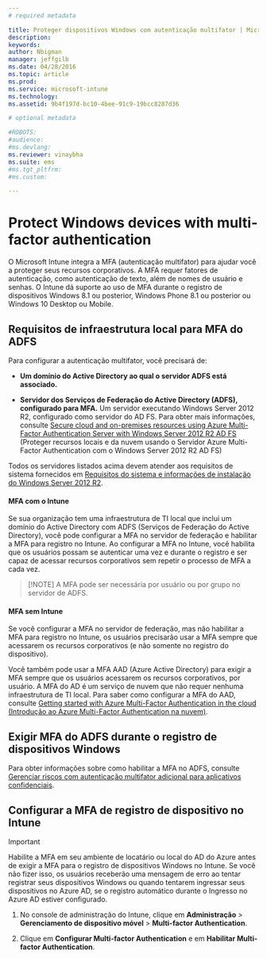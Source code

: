 ```yaml
---
# required metadata

title: Proteger dispositivos Windows com autenticação multifator | Microsoft Intune
description:
keywords:
author: Nbigman
manager: jeffgilb
ms.date: 04/28/2016
ms.topic: article
ms.prod:
ms.service: microsoft-intune
ms.technology:
ms.assetid: 9b4f197d-bc10-4bee-91c9-19bcc8287d36

# optional metadata

#ROBOTS:
#audience:
#ms.devlang:
ms.reviewer: vinaybha
ms.suite: ems
#ms.tgt_pltfrm:
#ms.custom:

---
```


# Protect Windows devices with multi-factor authentication
O Microsoft Intune integra a MFA (autenticação multifator) para ajudar você a proteger seus recursos corporativos. A MFA requer fatores de autenticação, como autenticação de texto, além de nomes de usuário e senhas. O Intune dá suporte ao uso de MFA durante o registro de dispositivos Windows 8.1 ou posterior, Windows Phone 8.1 ou posterior ou Windows 10 Desktop ou Mobile. 

## Requisitos de infraestrutura local para MFA do ADFS
Para configurar a autenticação multifator, você precisará de:

-   **Um domínio do Active Directory ao qual o servidor ADFS está associado.**

-   **Servidor dos Serviços de Federação do Active Directory (ADFS), configurado para MFA.** Um servidor executando Windows Server 2012 R2, configurado como servidor do AD FS. Para obter mais informações, consulte [Secure cloud and on-premises resources using Azure Multi-Factor Authentication Server with Windows Server 2012 R2 AD FS](https://azure.microsoft.com/en-us/documentation/articles/multi-factor-authentication-get-started-adfs-w2k12/) (Proteger recursos locais e da nuvem usando o Servidor Azure Multi-Factor Authentication com o Windows Server 2012 R2 AD FS)

Todos os servidores listados acima devem atender aos requisitos de sistema fornecidos em [Requisitos do sistema e informações de instalação do Windows Server 2012 R2](http://technet.microsoft.com/library/dn303418.aspx).

#### MFA com o Intune
Se sua organização tem uma infraestrutura de TI local que inclui um domínio do Active Directory com ADFS (Serviços de Federação do Active Directory), você pode configurar a MFA no servidor de federação e habilitar a MFA para registro no Intune. Ao configurar a MFA no Intune, você habilita que os usuários possam se autenticar uma vez e durante o registro e ser capaz de acessar recursos corporativos sem repetir o processo de MFA a cada vez.

>[!NOTE] A MFA pode ser necessária por usuário ou por grupo no servidor de ADFS.  

#### MFA sem Intune
Se você configurar a MFA no servidor de federação, mas não habilitar a MFA para registro no Intune, os usuários precisarão usar a MFA sempre que acessarem os recursos corporativos (e não somente no registro do dispositivo).

Você também pode usar a MFA AAD (Azure Active Directory) para exigir a MFA sempre que os usuários acessarem os recursos corporativos, por usuário. A MFA do AD é um serviço de nuvem que não requer nenhuma infraestrutura de TI local. Para saber como configurar a MFA do AAD, consulte [Getting started with Azure Multi-Factor Authentication in the cloud (Introdução ao Azure Multi-Factor Authentication na nuvem)](https://azure.microsoft.com/en-us/documentation/articles/multi-factor-authentication-get-started-cloud/).

## Exigir MFA do ADFS durante o registro de dispositivos Windows
Para obter informações sobre como habilitar a MFA no ADFS, consulte [Gerenciar riscos com autenticação multifator adicional para aplicativos confidenciais](http://technet.microsoft.com/library/dn280949.aspx).

## Configurar a MFA de registro de dispositivo no Intune
>[!Important]  
>Habilite a MFA em seu ambiente de locatário ou local do AD do Azure antes de exigir a MFA para o registro de dispositivos Windows no Intune. Se você não fizer isso, os usuários receberão uma mensagem de erro ao tentar registrar seus dispositivos Windows ou quando tentarem ingressar seus dispositivos no Azure AD, se o registro automático durante o Ingresso no Azure AD estiver configurado.

1.  No console de administração do Intune, clique em **Administração** &gt; **Gerenciamento de dispositivo móvel** &gt; **Multi-factor Authentication**.

2.  Clique em **Configurar Multi-factor Authentication** e em **Habilitar Multi-factor Authentication**.



<!--HONumber=Jun16_HO1-->


